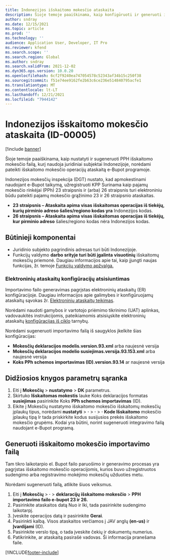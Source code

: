 ```yaml
---
title: Indonezijos išskaitomo mokesčio ataskaita
description: Šioje temoje paaiškinama, kaip konfigūruoti ir generuoti indonezijos išskaitomo mokesčio ataskaitą.
author: sndray
ms.date: 12/15/2021
ms.topic: article
ms.prod: ''
ms.technology: ''
audience: Application User, Developer, IT Pro
ms.reviewer: kfend
ms.search.scope: ''
ms.search.region: Global
ms.author: sndray
ms.search.validFrom: 2021-12-02
ms.dyn365.ops.version: 10.0.20
ms.openlocfilehash: 6cf2f9240ea747054578c52343af34b15c250f38
ms.sourcegitcommit: f51e74ee9162fe2b63c6ce236e514840795acfe1
ms.translationtype: MT
ms.contentlocale: lt-LT
ms.lasthandoff: 12/21/2021
ms.locfileid: "7944142"
---
```

# <a name="withholding-tax-report-for-indonesia-id-00005"></a>Indonezijos išskaitomo mokesčio ataskaita (ID-00005)

[!include [banner](../includes/banner.md)]

Šioje temoje paaiškinama, kaip nustatyti ir sugeneruoti PPH išskaitomo mokesčio failą, kurį naudoja juridiniai subjektai Indonezijoje, norėdami pateikti išskaitomo mokesčio operacijų ataskaitą e-Bupot programoje.

Indonezijos mokesčių inspekcija (DGT) nustato, kad apmokestinami naudojant e-Bupot taikymą, užregistruoti KPP Surinama kaip pajamų mokesčio rinkėjai (PPh) 23 straipsnis ir (arba) 26 straipsnis turi elektroniniu būdu pateikti pajamų mokesčio grąžinimo 23 ir 26 straipsnio ataskaitas. 

- **23 straipsnis – Ataskaita apima visas išskaitomas operacijas iš tiekėjų, kurių pirminio adreso šalies/regiono kodas yra** Indonezijos kodas.
- **26 straipsnis – Ataskaita apima visas išskaitomas operacijas iš tiekėjų, kur pirminio adreso** šalies/regiono kodas nėra Indonezijos kodas.

## <a name="prerequisites"></a>Būtinieji komponentai

- Juridinio subjekto pagrindinis adresas turi būti Indonezijoje.
- Funkcijų valdymo **darbo srityje turi būti įgalinta** **visuotinių** išskaitomų mokesčių priemonė. Daugiau informacijos apie tai, kaip įjungti naujas funkcijas, žr. temoje [Funkcijų valdymo apžvalga.](../../fin-ops-core/fin-ops/get-started/feature-management/feature-management-overview.md)

### <a name="download-electronic-reporting-configurations"></a>Elektroninių ataskaitų konfigūracijų atsisiuntimas

Importavimo failo generavimas pagrįstas elektroninių ataskaitų (ER) konfigūracijoje. Daugiau informacijos apie galimybes ir konfigūruojamų ataskaitų sąvokas žr. [Elektroninių ataskaitų teikimas](../../fin-ops-core/dev-itpro/analytics/general-electronic-reporting.md).

Norėdami naudoti gamybos ir vartotojo priėmimo tikrinimo (UAT) aplinkas, vadovaukitės instrukcijomis, pateikiamomis atsisiųskite elektroninių ataskaitų [konfigūracijas iš ciklo](../../fin-ops-core/dev-itpro/analytics/download-electronic-reporting-configuration-lcs.md) tarnybų.

Norėdami sugeneruoti importavimo failą iš saugyklos įkelkite šias konfigūracijas:

- **Mokesčių deklaracijos modelis.version.93.xml** arba naujesnė versija
- **Mokesčių deklaracijos modelio susiejimas.versija.93.153.xml** arba naujesnė versija
- **Koks PPh schemos importavimas (ID).version.93.14** ar naujesnė versija

## <a name="set-up-general-ledger-parameters"></a>Didžiosios knygos parametrų sąranka

1. Eiti į **Mokesčių** \> **nustatymo** \> **DK** parametrus.
2. Skirtuko **Išskaitomas mokestis** lauke Koks deklaracijos formatas **susiejimas** pasirinkite Koks **PPh schemos importavimas** (ID). 
3. Eikite į Mokesčių nustatymo išskaitomo mokesčio išskaitomų mokesčių įplaukų tipus, norėdami **nustatyti** \> **·** \> **·** \> **·** **Kode Išskaitomo** mokesčio įplaukų tipą Ir tada priskirkite kodus susijusios prekės išskaitomo mokesčio grupėms. Kodai yra būtini, norint sugeneruoti integravimo failą naudojant e-Bupot programą. 

## <a name="generate-the-withholding-import-file"></a>Generuoti išskaitomo mokesčio importavimo failą

Tam tikro laikotarpio el. Bupot failo paruošimo ir generavimo procesas yra pagrįstas išskaitomo mokesčio operacijomis, kurios buvo užregistruotos sudengimo arba registravimo mokėjimo mokesčių užduoties metu.

Norėdami sugeneruoti failą, atlikite šiuos veiksmus.

1. Eiti į **Mokesčių** \> **·** \> **deklaracijų išskaitomo mokesčio** \> **PPH importavimo failo e-bupot 23 ir 26.**
2. Pasirinkite ataskaitos datą Nuo ir Iki, tada pasirinkite sudengimo laikotarpį.
3. Įveskite operacijos datą ir pasirinkite **Gerai**.
4. Pasirinkti kalbą. Visos ataskaitos verčiamos į JAV anglų **(en-us)** ir **Įvardijami** (ID).
5. Pasirinkite verslo tipą, o tada įveskite čekių ir dokumentų numerius. 
6. Patikrinkite, ar ataskaitą pasirašė vadovas. Ši informacija pranešama faile. 

[!INCLUDE[footer-include](../../includes/footer-banner.md)]

